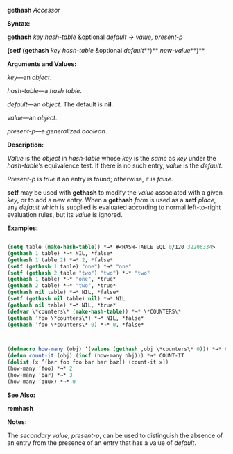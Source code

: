 **gethash** *Accessor* 



**Syntax:** 



**gethash** *key hash-table* &amp;optional *default → value, present-p* 



**(setf (gethash** *key hash-table* &amp;optional *default***)** *new-value***)** 



**Arguments and Values:** 



*key*—an *object*. 



*hash-table*—a *hash table*. 



*default*—an *object*. The default is **nil**. 



*value*—an *object*. 



*present-p*—a *generalized boolean*. 



**Description:** 



*Value* is the *object* in *hash-table* whose *key* is the *same* as *key* under the *hash-table*’s equivalence test. If there is no such entry, *value* is the *default*. 



*Present-p* is *true* if an entry is found; otherwise, it is *false*. 



**setf** may be used with **gethash** to modify the *value* associated with a given *key*, or to add a new entry. When a **gethash** *form* is used as a **setf** *place*, any *default* which is supplied is evaluated according to normal left-to-right evaluation rules, but its *value* is ignored. 



**Examples:**
```lisp

(setq table (make-hash-table)) *→* #<HASH-TABLE EQL 0/120 32206334> 
(gethash 1 table) *→* NIL, *false* 
(gethash 1 table 2) *→* 2, *false* 
(setf (gethash 1 table) "one") *→* "one" 
(setf (gethash 2 table "two") "two") *→* "two" 
(gethash 1 table) *→* "one", *true* 
(gethash 2 table) *→* "two", *true* 
(gethash nil table) *→* NIL, *false* 
(setf (gethash nil table) nil) *→* NIL 
(gethash nil table) *→* NIL, *true* 
(defvar \*counters\* (make-hash-table)) *→* \*COUNTERS\* 
(gethash ’foo \*counters\*) *→* NIL, *false* 
(gethash ’foo \*counters\* 0) *→* 0, *false* 



(defmacro how-many (obj) ‘(values (gethash ,obj \*counters\* 0))) *→* HOW-MANY 
(defun count-it (obj) (incf (how-many obj))) *→* COUNT-IT 
(dolist (x ’(bar foo foo bar bar baz)) (count-it x)) 
(how-many ’foo) *→* 2 
(how-many ’bar) *→* 3 
(how-many ’quux) *→* 0 

```
**See Also:** 



**remhash** 



**Notes:** 



The *secondary value*, *present-p*, can be used to distinguish the absence of an entry from the presence of an entry that has a value of *default*. 



